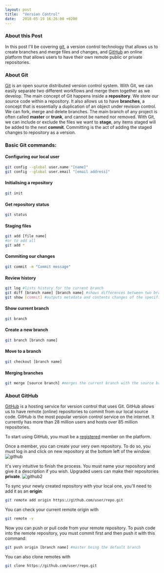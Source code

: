 ```yaml
---
layout: post
title:  "Version Control"
date:   2018-05-19 16:26:00 +0200
---
```


### [](#header-3) About this Post
In this post I'll be covering [git](https://git-scm.com/book/en/v2/Getting-Started-About-Version-Control), a version control technology that allows us to create branches and merge files and changes, and [GitHub](https://github.com) an online platform that allows users to have their own remote public or private repositories.

### [](#header-3) About Git
[Git](https://git-scm.com) is an open source distributed version control system.
With Git, we can easily separate two different workflows and merge them together as we develop.
The main concept of Git happens inside a **repository**.
We store our source code within a repository.
It also allows us to have **branches**, a concept that is essentially a duplication of an object under revision control. We can fork, merge and delete branches.
The main branch of any project is often called **master** or **trunk**, and cannot be named nor removed.
With Git, we can include or exclude the files we want to **stage**, any items staged will be added to the next **commit**.
Committing is the act of adding the staged changes to repository as a version.

### [](#header-3) Basic Git commands:

#### [](#header-4) Configuring our local user
```bash
git config --global user.name "[name]"
git config --global user.email "[email address]"
```

#### [](#header-4) Initialising a repository
```bash
git init
```

#### [](#header-4) Get repository status
```bash
git status
```

#### [](#header-4) Staging files
```bash
git add [file name]
#or to add all
git add *
```

#### [](#header-4) Commiting our changes
```bash
git commit -m "Commit message"
```

#### [](#header-4) Review history
```bash
git log #lists history for the current branch
git diff [branch name] [branch name] #shows differences between two branches
git show [commit] #outputs metadata and contents changes of the specified commit
```

#### [](#header-4) Show current branch
```bash
git branch
```

#### [](#header-4) Create a new branch
```bash
git branch [branch name]
```

#### [](#header-4) Move to a branch
```bash
git checkout [branch name]
```

#### [](#header-4) Merging branches
```bash
git merge [source branch] #merges the current branch with the source branch
```

### [](#header-3) About GitHub
[GitHub](https://github.com) is a hosting service for version control that uses Git.
GitHub allows us to have remote (online) repositories to commit from our local source code.
GitHub is the most popular version control service on the internet.
It currently has more than 28 million users and hosts over 85 million repositories.

To start using GitHub, you must be a [registered](https://github.com/join?source=header-home) member on the platform.

Once a member, you can create your very own repository.
To do so, you must log in and click on new repository at the bottom left of the window:
![github](https://i.imgur.com/XkxiYHl.png)

It's very intuitive to finish the process. You must name your repository and give it a description if you wish. Upgraded users can make their repositories **private**.
![github2](https://i.imgur.com/mds5mtG.png)

To sync your newly created repository with your local one, you'll need to add it as an **origin**:
```bash
git remote add origin https://github.com/user/repo.git
```

You can check your current remote origin with
```bash
git remote -v
```

Now you can push or pull code from your remote repository.
To push code into the remote repository, you must commit first and then push it with this command:
```bash
git push origin [branch name] #master being the default branch
```

You can also clone remotes with
```bash
git clone https://github.com/user/repo.git
```
